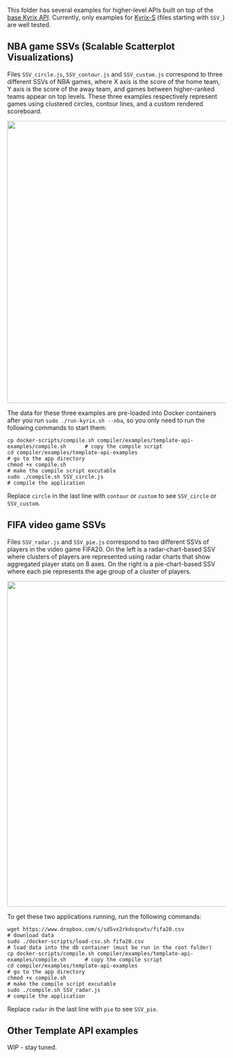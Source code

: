 This folder has several examples for higher-level APIs built on top of the [base Kyrix API](https://github.com/tracyhenry/Kyrix/wiki/API-Reference). Currently, only examples for [Kyrix-S](https://github.com/tracyhenry/Kyrix/wiki/Kyrix%E2%80%90S-API-Reference) (files starting with `SSV_`) are well tested. 

## NBA game SSVs (Scalable Scatterplot Visualizations)
Files `SSV_circle.js`, `SSV_contour.js` and `SSV_custom.js` correspond to three different SSVs of NBA games, where X axis is the score of the home team, Y axis is the score of the away team, and games between higher-ranked teams appear on top levels. These three examples respectively represent games using clustered circles, contour lines, and a custom rendered scoreboard. 

<p align="center">
  <img src="https://media.giphy.com/media/f94zuFbegahKMguIed/giphy.gif" width="650" />
</p>

The data for these three examples are pre-loaded into Docker containers after you run `sudo ./run-kyrix.sh --nba`, so you only need to run the following commands to start them:
```
cp docker-scripts/compile.sh compiler/examples/template-api-examples/compile.sh      # copy the compile script
cd compiler/examples/template-api-examples                                           # go to the app directory
chmod +x compile.sh                                                                  # make the compile script excutable
sudo ./compile.sh SSV_circle.js                                                      # compile the application
```
Replace `circle` in the last line with `contour` or `custom` to see `SSV_circle` or `SSV_custom`. 

## FIFA video game SSVs
Files `SSV_radar.js` and `SSV_pie.js` correspond to two different SSVs of players in the video game FIFA20. On the left is a radar-chart-based SSV where clusters of players are represented using radar charts that show aggregated player stats on 8 axes. On the right is a pie-chart-based SSV where each pie represents the age group of a cluster of players. 

<p align="center">
  <img src="https://media.giphy.com/media/JThqBUcoeCw2rhZB1k/giphy.gif" width="750" />
</p>

To get these two applications running, run the following commands:
```
wget https://www.dropbox.com/s/sd5vx2rkdsqcwtv/fifa20.csv                            # download data
sudo ./docker-scripts/load-csv.sh fifa20.csv                                         # load data into the db container (must be run in the root folder)
cp docker-scripts/compile.sh compiler/examples/template-api-examples/compile.sh      # copy the compile script
cd compiler/examples/template-api-examples                                           # go to the app directory
chmod +x compile.sh                                                                  # make the compile script excutable
sudo ./compile.sh SSV_radar.js                                                       # compile the application
```
Replace `radar` in the last line with `pie` to see `SSV_pie`. 

## Other Template API examples
WIP - stay tuned. 
